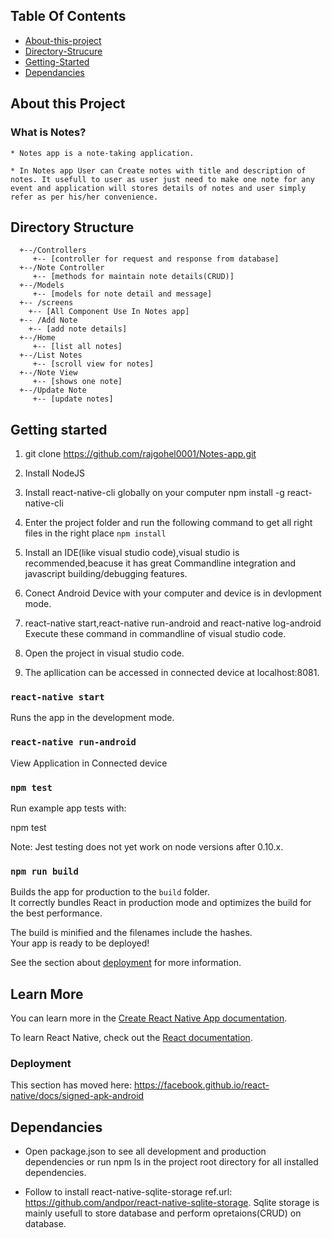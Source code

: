 ## Table Of Contents
- [About-this-project](#About-this-project)
- [Directory-Strucure](#Directory-Structure)
- [Getting-Started](#Getting-Started)
- [Dependancies](#Dependancies)

## About this Project

### What is Notes?

    * Notes app is a note-taking application.

    * In Notes app User can Create notes with title and description of notes. It usefull to user as user just need to make one note for any event and application will stores details of notes and user simply refer as per his/her convenience.
 
## Directory Structure

```
  +--/Controllers 
     +-- [controller for request and response from database]
  +--/Note Controller
     +-- [methods for maintain note details(CRUD)]
  +--/Models 
     +-- [models for note detail and message]
  +-- /screens
    +-- [All Component Use In Notes app]
  +-- /Add Note
    +-- [add note details]
  +--/Home 
     +-- [list all notes]
  +--/List Notes 
     +-- [scroll view for notes]
  +--/Note View 
     +-- [shows one note]
  +--/Update Note 
     +-- [update notes]        
```

## Getting started
1. git clone https://github.com/rajgohel0001/Notes-app.git

2. Install NodeJS 

3. Install react-native-cli globally on your computer
   npm install -g react-native-cli

4. Enter the project folder and run the following command to get all right files in the right place
     `npm install`

5. Install an IDE(like visual studio code),visual studio is recommended,beacuse it has great Commandline integration and javascript building/debugging features.

6. Conect Android Device with your computer and device is in devlopment mode.

7. react-native start,react-native run-android and react-native log-android Execute these command in commandline of visual studio code.

8. Open the project in visual studio code.

9. The apllication can be accessed in connected device at localhost:8081.


### `react-native start`

Runs the app in the development mode.

### `react-native run-android`

View Application in Connected device 

### `npm test`

Run example app tests with:

npm test

Note: Jest testing does not yet work on node versions after 0.10.x.

### `npm run build`

Builds the app for production to the `build` folder.<br>
It correctly bundles React in production mode and optimizes the build for the best performance.

The build is minified and the filenames include the hashes.<br>
Your app is ready to be deployed!

See the section about [deployment](https://facebook.github.io/create-react-app/docs/deployment) for more information.


## Learn More

You can learn more in the [Create React Native App documentation](https://facebook.github.io/react-native/docs/getting-started).

To learn React Native, check out the [React documentation](https://facebook.github.io/react-native/docs/tutorial).


### Deployment

This section has moved here: https://facebook.github.io/react-native/docs/signed-apk-android

## Dependancies

* Open package.json to see all development and production dependencies or run npm ls in the project root directory for all installed dependencies.

* Follow to install react-native-sqlite-storage ref.url: https://github.com/andpor/react-native-sqlite-storage. Sqlite storage is mainly usefull to store database and perform opretaions(CRUD) on database. 
